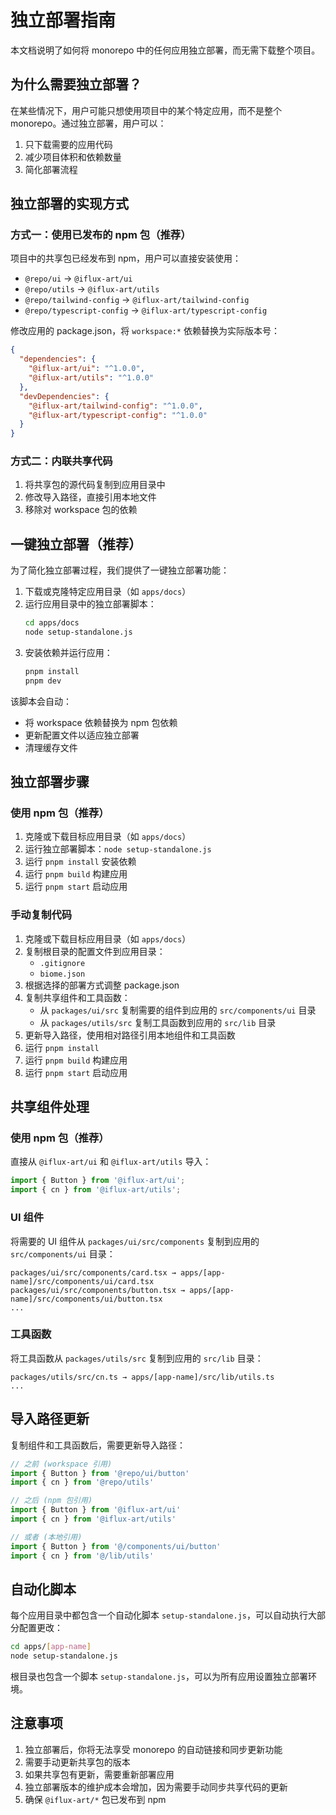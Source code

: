 # 独立部署指南

本文档说明了如何将 monorepo 中的任何应用独立部署，而无需下载整个项目。

## 为什么需要独立部署？

在某些情况下，用户可能只想使用项目中的某个特定应用，而不是整个 monorepo。通过独立部署，用户可以：

1. 只下载需要的应用代码
2. 减少项目体积和依赖数量
3. 简化部署流程

## 独立部署的实现方式

### 方式一：使用已发布的 npm 包（推荐）

项目中的共享包已经发布到 npm，用户可以直接安装使用：

- `@repo/ui` → `@iflux-art/ui`
- `@repo/utils` → `@iflux-art/utils`
- `@repo/tailwind-config` → `@iflux-art/tailwind-config`
- `@repo/typescript-config` → `@iflux-art/typescript-config`

修改应用的 package.json，将 `workspace:*` 依赖替换为实际版本号：
```json
{
  "dependencies": {
    "@iflux-art/ui": "^1.0.0",
    "@iflux-art/utils": "^1.0.0"
  },
  "devDependencies": {
    "@iflux-art/tailwind-config": "^1.0.0",
    "@iflux-art/typescript-config": "^1.0.0"
  }
}
```

### 方式二：内联共享代码

1. 将共享包的源代码复制到应用目录中
2. 修改导入路径，直接引用本地文件
3. 移除对 workspace 包的依赖

## 一键独立部署（推荐）

为了简化独立部署过程，我们提供了一键独立部署功能：

1. 下载或克隆特定应用目录（如 `apps/docs`）
2. 运行应用目录中的独立部署脚本：
   ```bash
   cd apps/docs
   node setup-standalone.js
   ```
3. 安装依赖并运行应用：
   ```bash
   pnpm install
   pnpm dev
   ```

该脚本会自动：
- 将 workspace 依赖替换为 npm 包依赖
- 更新配置文件以适应独立部署
- 清理缓存文件

## 独立部署步骤

### 使用 npm 包（推荐）

1. 克隆或下载目标应用目录（如 `apps/docs`）
2. 运行独立部署脚本：`node setup-standalone.js`
3. 运行 `pnpm install` 安装依赖
4. 运行 `pnpm build` 构建应用
5. 运行 `pnpm start` 启动应用

### 手动复制代码

1. 克隆或下载目标应用目录（如 `apps/docs`）
2. 复制根目录的配置文件到应用目录：
   - `.gitignore`
   - `biome.json`
3. 根据选择的部署方式调整 package.json
4. 复制共享组件和工具函数：
   - 从 `packages/ui/src` 复制需要的组件到应用的 `src/components/ui` 目录
   - 从 `packages/utils/src` 复制工具函数到应用的 `src/lib` 目录
5. 更新导入路径，使用相对路径引用本地组件和工具函数
6. 运行 `pnpm install`
7. 运行 `pnpm build` 构建应用
8. 运行 `pnpm start` 启动应用

## 共享组件处理

### 使用 npm 包（推荐）

直接从 `@iflux-art/ui` 和 `@iflux-art/utils` 导入：

```typescript
import { Button } from '@iflux-art/ui';
import { cn } from '@iflux-art/utils';
```

### UI 组件

将需要的 UI 组件从 `packages/ui/src/components` 复制到应用的 `src/components/ui` 目录：

```
packages/ui/src/components/card.tsx → apps/[app-name]/src/components/ui/card.tsx
packages/ui/src/components/button.tsx → apps/[app-name]/src/components/ui/button.tsx
...
```

### 工具函数

将工具函数从 `packages/utils/src` 复制到应用的 `src/lib` 目录：

```
packages/utils/src/cn.ts → apps/[app-name]/src/lib/utils.ts
...
```

## 导入路径更新

复制组件和工具函数后，需要更新导入路径：

```typescript
// 之前 (workspace 引用)
import { Button } from '@repo/ui/button'
import { cn } from '@repo/utils'

// 之后 (npm 包引用)
import { Button } from '@iflux-art/ui'
import { cn } from '@iflux-art/utils'

// 或者 (本地引用)
import { Button } from '@/components/ui/button'
import { cn } from '@/lib/utils'
```

## 自动化脚本

每个应用目录中都包含一个自动化脚本 `setup-standalone.js`，可以自动执行大部分配置更改：

```bash
cd apps/[app-name]
node setup-standalone.js
```

根目录也包含一个脚本 `setup-standalone.js`，可以为所有应用设置独立部署环境。

## 注意事项

1. 独立部署后，你将无法享受 monorepo 的自动链接和同步更新功能
2. 需要手动更新共享包的版本
3. 如果共享包有更新，需要重新部署应用
4. 独立部署版本的维护成本会增加，因为需要手动同步共享代码的更新
5. 确保 `@iflux-art/*` 包已发布到 npm